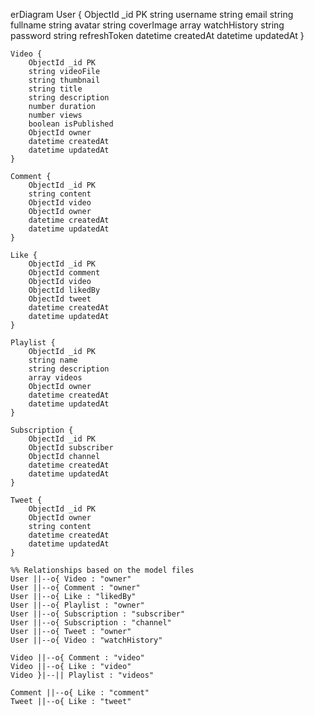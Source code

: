 
erDiagram
    User {
        ObjectId _id PK
        string username 
        string email 
        string fullname 
        string avatar 
        string coverImage 
        array watchHistory 
        string password 
        string refreshToken
        datetime createdAt
        datetime updatedAt
    }

    Video {
        ObjectId _id PK
        string videoFile 
        string thumbnail 
        string title 
        string description 
        number duration 
        number views 
        boolean isPublished 
        ObjectId owner 
        datetime createdAt
        datetime updatedAt
    }

    Comment {
        ObjectId _id PK
        string content 
        ObjectId video 
        ObjectId owner 
        datetime createdAt
        datetime updatedAt
    }

    Like {
        ObjectId _id PK
        ObjectId comment 
        ObjectId video 
        ObjectId likedBy 
        ObjectId tweet 
        datetime createdAt
        datetime updatedAt
    }

    Playlist {
        ObjectId _id PK
        string name 
        string description 
        array videos 
        ObjectId owner 
        datetime createdAt
        datetime updatedAt
    }

    Subscription {
        ObjectId _id PK
        ObjectId subscriber 
        ObjectId channel 
        datetime createdAt
        datetime updatedAt
    }

    Tweet {
        ObjectId _id PK
        ObjectId owner 
        string content 
        datetime createdAt
        datetime updatedAt
    }

    %% Relationships based on the model files
    User ||--o{ Video : "owner"
    User ||--o{ Comment : "owner"
    User ||--o{ Like : "likedBy"
    User ||--o{ Playlist : "owner"
    User ||--o{ Subscription : "subscriber"
    User ||--o{ Subscription : "channel"
    User ||--o{ Tweet : "owner"
    User ||--o{ Video : "watchHistory"

    Video ||--o{ Comment : "video"
    Video ||--o{ Like : "video"
    Video }|--|| Playlist : "videos"

    Comment ||--o{ Like : "comment"
    Tweet ||--o{ Like : "tweet"